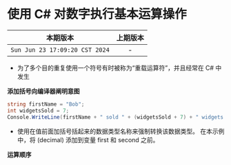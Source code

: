 # 使用 C# 对数字执行基本运算操作

|本期版本|上期版本
|:---:|:---:
`Sun Jun 23 17:09:20 CST 2024` | -

* 为了多个目的重复使用一个符号有时被称为“重载运算符”，并且经常在 C# 中发生


**添加括号向编译器阐明意图**

```c#
string firstName = "Bob";
int widgetsSold = 7;
Console.WriteLine(firstName + " sold " + (widgetsSold + 7) + " widgets.");
```

* 使用在值前面加括号括起来的数据类型名称来强制转换该数据类型。 在本示例中，将 (decimal) 添加到变量 first 和 second 之前。

**运算顺序**

